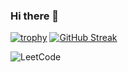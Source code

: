 ### Hi there 👋
[![trophy](https://github-profile-trophy.vercel.app/?username=acksa123&margin-w=15)](https://github.com/ryo-ma/github-profile-trophy)
[![GitHub Streak](http://github-readme-streak-stats.herokuapp.com?user=acksa123&theme=dark)](https://git.io/streak-stats)

![LeetCode](https://img.shields.io/badge/LeetCode-000000?style=for-the-badge&logo=LeetCode&logoColor=#d16c06)
<!--
**acksa123/acksa123** is a ✨ _special_ ✨ repository because its `README.md` (this file) appears on your GitHub profile.

Here are some ideas to get you started:

- 🔭 I’m currently working on ...
- 🌱 I’m currently learning ...
- 👯 I’m looking to collaborate on ...
- 🤔 I’m looking for help with ...
- 💬 Ask me about ...
- 📫 How to reach me: ...
- 😄 Pronouns: ...
- ⚡ Fun fact: ...
-->
